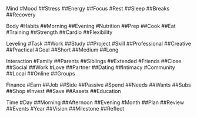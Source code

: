 Mind
#Mood
##Stress
##Energy
##Focus
#Rest
##Sleep
##Breaks
##Recovery

Body
#Habits
##Morning
##Evening
#Nutrition
##Prep
##Cook
##Eat
#Training
##Strength
##Cardio
##Flexibility

Leveling
#Task
##Work
##Study
##Project
#Skill
##Professional
##Creative
##Practical
#Goal
##Short
##Medium
##Long

Interaction
#Family
##Parents
##Siblings
##Extended
#Friends
##Close
##Social
##Work
#Love
##Partner
##Dating
##Intimacy
#Community
##Local
##Online
##Groups

Finance
#Earn
##Job
##Side
##Passive
#Spend
##Needs
##Wants
##Subs
##Shop
#Invest
##Save
##Assets
##Education

Time
#Day
##Morning
##Afternoon
##Evening
#Month
##Plan
##Review
##Events
#Year
##Vision
##Milestone
##Reflect

